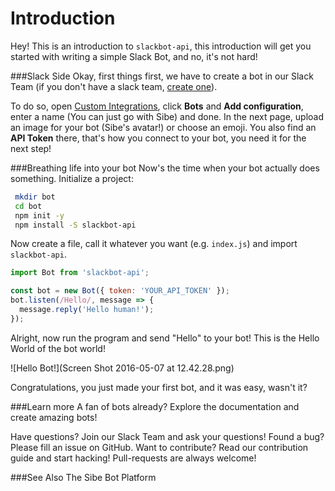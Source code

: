 # Introduction
 Hey! This is an introduction to `slackbot-api`, this introduction will get you started with writing a simple Slack Bot, and no, it's not hard!

###Slack Side
 Okay, first things first, we have to create a bot in our Slack Team (if you don't have a slack team, [create one](https://slack.com/)).

To do so, open [Custom Integrations](https://pichak.slack.com/apps/manage/custom-integrations), click **Bots** and **Add configuration**, enter a name (You can just go with Sibe) and done. In the next page, upload an image for your bot (Sibe's avatar!) or choose an emoji. You also find an **API Token** there, that's how you connect to your bot, you need it for the next step!

###Breathing life into your bot
 Now's the time when your bot actually does something.
 Initialize a project:
```bash
 mkdir bot
 cd bot
 npm init -y
 npm install -S slackbot-api
```
 Now create a file, call it whatever you want (e.g. `index.js`) and import `slackbot-api`.
 
```javascript
import Bot from 'slackbot-api';

const bot = new Bot({ token: 'YOUR_API_TOKEN' });
bot.listen(/Hello/, message => {
  message.reply('Hello human!');
});
```

 Alright, now run the program and send "Hello" to your bot! This is the Hello World of the bot world!
 
 ![Hello Bot!](Screen Shot 2016-05-07 at 12.42.28.png)
 
 Congratulations, you just made your first bot, and it was easy, wasn't it?
 
 ###Learn more
  A fan of bots already? Explore the documentation and create amazing bots!
  
  Have questions? Join our Slack Team and ask your questions!
  Found a bug? Please fill an issue on GitHub.
  Want to contribute? Read our contribution guide and start hacking! Pull-requests are always welcome!
  
  ###See Also
  The Sibe Bot Platform